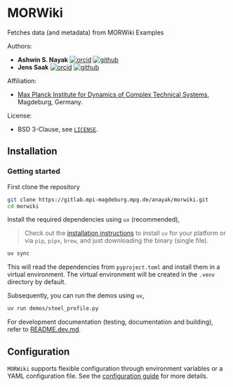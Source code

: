 # MORWiki

<!-- SPHINX-START -->

Fetches data (and metadata) from MORWiki Examples

Authors:
- **Ashwin S. Nayak**
  [![orcid](https://img.shields.io/badge/%20-orcid-black?logo=orcid&style=plastic)](https://orcid.org/0000-0002-9855-2377)
  [![github](https://img.shields.io/badge/%20-gitlab-black?logo=gitlab&style=plastic)](https://gitlab.mpi-magdeburg.mpg.de/anayak)
- **Jens Saak**
  [![orcid](https://img.shields.io/badge/%20-orcid-black?logo=orcid&style=plastic)](https://orcid.org/0000-0001-5567-9637)
  [![github](https://img.shields.io/badge/%20-gitlab-black?logo=gitlab&style=plastic)](https://gitlab.mpi-magdeburg.mpg.de/saak)

Affiliation:
  - [Max Planck Institute for Dynamics of Complex Technical Systems](https://www.mpi-magdeburg.mpg.de), Magdeburg, Germany.

License:
  - BSD 3-Clause, see [`LICENSE`](LICENSE).

## Installation

### Getting started
First clone the repository

```bash
git clone https://gitlab.mpi-magdeburg.mpg.de/anayak/morwiki.git
cd morwiki
```

Install the required dependencies using `uv` (recommended),

> Check out the [installation instructions](https://docs.astral.sh/uv/getting-started/installation/) to install `uv` for your platform or via `pip`, `pipx`, `brew`, and just downloading the binary (single file).

```bash
uv sync
```
This will read the dependencies from `pyproject.toml` and install them in a virtual environment. The virtual environment will be created in the `.venv` directory by default.

Subsequently, you can run the demos using `uv`,

```bash
uv run demos/steel_profile.py
```

For development documentation (testing, documentation and building), refer to [README.dev.md](README.dev.md).

## Configuration

`MORWiki` supports flexible configuration through environment variables or a YAML configuration file. See the [configuration guide](CONFIGURE.md) for more details.
